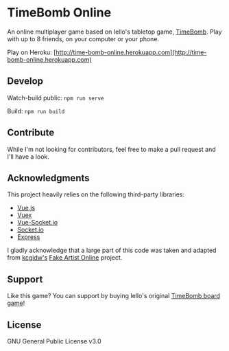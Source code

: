 # TimeBomb Online

An online multiplayer game based on Iello's tabletop game, [TimeBomb](https://www.iello.fr/fr/fiche/time-bomb).
Play with up to 8 friends, on your computer or your phone.

Play on Heroku: [http://time-bomb-online.herokuapp.com](http://time-bomb-online.herokuapp.com)

## Develop

Watch-build public: ```npm run serve```

Build: ```npm run build```

## Contribute

While I'm not looking for contributors, feel free to make a pull request and I'll have a look.

## Acknowledgments

This project heavily relies on the following third-party libraries:
- [Vue.js](https://vuejs.org/)
- [Vuex](https://vuex.vuejs.org/)
- [Vue-Socket.io](https://www.npmjs.com/package/vue-socket.io)
- [Socket.io](https://socket.io/)
- [Express](https://expressjs.com/)

I gladly acknowledge that a large part of this code was taken and adapted from [kcgidw's](https://github.com/kcgidw) [Fake Artist Online](https://github.com/kcgidw/fao) project.

## Support

Like this game? You can support by buying Iello's original [TimeBomb board game](https://www.iello.fr/fr/fiche/time-bomb)!

## License

GNU General Public License v3.0
